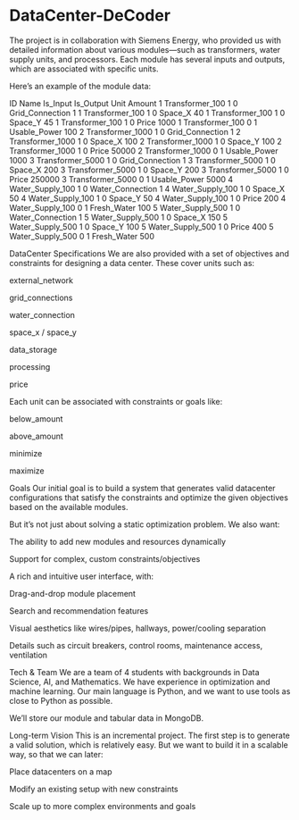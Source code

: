 # DataCenter-DeCoder
The project is in collaboration with Siemens Energy, who provided us with detailed information about various modules—such as transformers, water supply units, and processors. Each module has several inputs and outputs, which are associated with specific units.

Here’s an example of the module data:

ID	Name	Is_Input	Is_Output	Unit	Amount
1	Transformer_100	1	0	Grid_Connection	1
1	Transformer_100	1	0	Space_X	40
1	Transformer_100	1	0	Space_Y	45
1	Transformer_100	1	0	Price	1000
1	Transformer_100	0	1	Usable_Power	100
2	Transformer_1000	1	0	Grid_Connection	1
2	Transformer_1000	1	0	Space_X	100
2	Transformer_1000	1	0	Space_Y	100
2	Transformer_1000	1	0	Price	50000
2	Transformer_1000	0	1	Usable_Power	1000
3	Transformer_5000	1	0	Grid_Connection	1
3	Transformer_5000	1	0	Space_X	200
3	Transformer_5000	1	0	Space_Y	200
3	Transformer_5000	1	0	Price	250000
3	Transformer_5000	0	1	Usable_Power	5000
4	Water_Supply_100	1	0	Water_Connection	1
4	Water_Supply_100	1	0	Space_X	50
4	Water_Supply_100	1	0	Space_Y	50
4	Water_Supply_100	1	0	Price	200
4	Water_Supply_100	0	1	Fresh_Water	100
5	Water_Supply_500	1	0	Water_Connection	1
5	Water_Supply_500	1	0	Space_X	150
5	Water_Supply_500	1	0	Space_Y	100
5	Water_Supply_500	1	0	Price	400
5	Water_Supply_500	0	1	Fresh_Water	500

DataCenter Specifications
We are also provided with a set of objectives and constraints for designing a data center. These cover units such as:

external_network

grid_connections

water_connection

space_x / space_y

data_storage

processing

price

Each unit can be associated with constraints or goals like:

below_amount

above_amount

minimize

maximize

Goals
Our initial goal is to build a system that generates valid datacenter configurations that satisfy the constraints and optimize the given objectives based on the available modules.

But it’s not just about solving a static optimization problem. We also want:

The ability to add new modules and resources dynamically

Support for complex, custom constraints/objectives

A rich and intuitive user interface, with:

Drag-and-drop module placement

Search and recommendation features

Visual aesthetics like wires/pipes, hallways, power/cooling separation

Details such as circuit breakers, control rooms, maintenance access, ventilation

Tech & Team
We are a team of 4 students with backgrounds in Data Science, AI, and Mathematics. We have experience in optimization and machine learning. Our main language is Python, and we want to use tools as close to Python as possible.

We’ll store our module and tabular data in MongoDB.

Long-term Vision
This is an incremental project. The first step is to generate a valid solution, which is relatively easy. But we want to build it in a scalable way, so that we can later:

Place datacenters on a map

Modify an existing setup with new constraints

Scale up to more complex environments and goals
